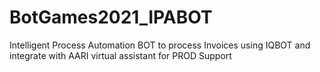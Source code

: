 # BotGames2021_IPABOT
Intelligent Process Automation BOT to process Invoices using IQBOT and integrate with AARI virtual assistant for PROD Support
